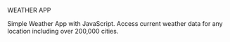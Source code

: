 WEATHER APP

Simple Weather App with JavaScript.
Access current weather data for any location including over 200,000 cities.
